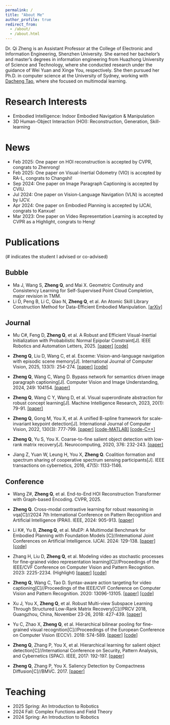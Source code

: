 ```yaml
---
permalink: /
title: "About Me" 
author_profile: true
redirect_from: 
  - /about/
  - /about.html
---
```


Dr. Qi Zheng is an Assistant Professor at the College of Electronic and Information Engineering, Shenzhen University. She earned her bachelor’s and master’s degrees in information engineering from Huazhong University of Science and Technology, where she conducted research under the guidance of Wei Yuan and Xinge You, respectively. She then pursued her Ph.D. in computer science at the University of Sydney, working with [Dacheng Tao](https://scholar.google.com/citations?user=RwlJNLcAAAAJ&hl=zh-TW), where she focused on multimodal learning.

# Research Interests

- Embodied Intelligence: Indoor Embodied Navigation & Manipulation
- 3D Human-Object Interaction (HOI): Reconstruction, Generation, Skill-learning


# News
- Feb 2025: One paper on HOI reconstruction is accepted by CVPR, congrats to Zhenrong!
- Feb 2025: One paper on Visual-Inertial Odometry (VIO) is accepted by RA-L, congrats to Changshi!
- Sep 2024: One paper on Image Paragraph Captioning is accepted by CVIU.
- Jul 2024: One paper on Vision-Language Navigation (VLN) is accepted by IJCV.
- Apr 2024: One paper on Embodied Planning is accepted by IJCAI, congrats to Kanxue!
- Mar 2023: One paper on Video Representation Learning is accepted by CVPR as a Highlight, congrats to Heng!

# Publications

(# indicates the student I advised or co-advised)

## Bubble

- Ma J, Wang S, **Zheng Q**, and Mai X. Geometric Continuity and Consistency Learning for Self-Supervised Point Cloud Completion, major revision in TMM.
- Li D, Peng B, Li C, Qiao N, **Zheng Q**, et al. An Atomic Skill Library Construction Method for Data-Efficient Embodied Manipulation. [\[arXiv\]](https://arxiv.org/abs/2501.15068)
 

## Journal

- Mu C#, Feng D, **Zheng Q**, et al. A Robust and Efficient Visual-Inertial Initialization with Probabilistic Normal Epipolar Constraint[J]. IEEE Robotics and Automation Letters, 2025. [\[paper\]](https://ieeexplore.ieee.org/abstract/document/10897892) [\[code\]](https://github.com/MUCS714/DRT-PNEC.git)

- **Zheng Q**, Liu D, Wang C, et al. Esceme: Vision-and-language navigation with episodic scene memory[J]. International Journal of Computer Vision, 2025, 133(1): 254-274. [\[paper\]](https://link.springer.com/article/10.1007/s11263-024-02159-8) [\[code\]](https://github.com/qizhust/esceme)

- **Zheng Q**, Wang C, Wang D. Bypass network for semantics driven image paragraph captioning[J]. Computer Vision and Image Understanding, 2024, 249: 104154. [\[paper\]](https://www.sciencedirect.com/science/article/abs/pii/S1077314224002352)

- **Zheng Q**, Wang C Y, Wang D, et al. Visual superordinate abstraction for robust concept learning[J]. Machine Intelligence Research, 2023, 20(1): 79-91. [\[paper\]](https://link.springer.com/article/10.1007/s11633-022-1360-1)

- **Zheng Q**, Gong M, You X, et al. A unified B-spline framework for scale-invariant keypoint detection[J]. International Journal of Computer Vision, 2022, 130(3): 777-799. [\[paper\]](https://link.springer.com/article/10.1007/s11263-021-01568-3) [\[code-MATLAB\]](https://github.com/qizhust/UBsplines) [\[code-C++\]](https://github.com/qizhust/BsUnify)

- **Zheng Q**, Yu S, You X. Coarse-to-fine salient object detection with low-rank matrix recovery[J]. Neurocomputing, 2020, 376: 232-243. [\[paper\]](https://www.sciencedirect.com/science/article/abs/pii/S0925231219314006)

- Jiang Z, Yuan W, Leung H, You X, **Zheng Q**. Coalition formation and spectrum sharing of cooperative spectrum sensing participants[J]. IEEE transactions on cybernetics, 2016, 47(5): 1133-1146.

 

## Conference

- Wang Z#, **Zheng Q**, et al. End-to-End HOI Reconstruction Transformer with Graph-based Encoding. CVPR, 2025.

- **Zheng Q**. Cross-modal contrastive learning for robust reasoning in vqa[C]//2024 7th International Conference on Pattern Recognition and Artificial Intelligence (PRAI). IEEE, 2024: 905-913. [\[paper\]](https://ieeexplore.ieee.org/abstract/document/10826861)

- Li K#, Yu B, **Zheng Q**, et al. MuEP: A Multimodal Benchmark for Embodied Planning with Foundation Models [C]//Intemational Joint Conferences on Artificial Intelligence. IJCAI. 2024: 129-138. [\[paper\]](https://www.ijcai.org/proceedings/2024/0015.pdf) [\[code\]](https://github.com/kanxueli/MuEP)

- Zhang H, Liu D, **Zheng Q**, et al. Modeling video as stochastic processes for fine-grained video representation learning[C]//Proceedings of the IEEE/CVF Conference on Computer Vision and Pattern Recognition. 2023: 2225-2234. (Highlight) [\[paper\]](https://openaccess.thecvf.com/content/CVPR2023/html/Zhang_Modeling_Video_As_Stochastic_Processes_for_Fine-Grained_Video_Representation_Learning_CVPR_2023_paper.html) [\[code\]](https://github.com/hengRUC/VSP)

- **Zheng Q**, Wang C, Tao D. Syntax-aware action targeting for video captioning[C]//Proceedings of the IEEE/CVF Conference on Computer Vision and Pattern Recognition. 2020: 13096-13105. [\[paper\]](https://openaccess.thecvf.com/content_CVPR_2020/papers/Zheng_Syntax-Aware_Action_Targeting_for_Video_Captioning_CVPR_2020_paper.pdf) [\[code\]](https://github.com/SydCaption/SAAT)

- Xu J, You X, **Zheng Q**, et al. Robust Multi-view Subspace Learning Through Structured Low-Rank Matrix Recovery[C]//PRCV 2018, Guangzhou, China, November 23-26, 2018: 427-439. [\[paper\]](https://link.springer.com/chapter/10.1007/978-3-030-03338-5_36)

- Yu C, Zhao X, **Zheng Q**, et al. Hierarchical bilinear pooling for fine-grained visual recognition[C]//Proceedings of the European Conference on Computer Vision (ECCV). 2018: 574-589. [\[paper\]](https://openaccess.thecvf.com/content_ECCV_2018/html/Chaojian_Yu_Hierarchical_Bilinear_Pooling_ECCV_2018_paper.html) [\[code\]](https://github.com/ChaojianYu/Hierarchical-Bilinear-Pooling)

- **Zheng Q**, Zhang P, You X, et al. Hierarchical learning for salient object detection[C]//International Conference on Security, Pattern Analysis, and Cybernetics (SPAC). IEEE, 2017: 192-197. [\[paper\]](https://ieeexplore.ieee.org/abstract/document/8304274)

- **Zheng Q**, Zhang P, You X. Saliency Detection by Compactness Diffusion[C]//BMVC. 2017. [\[paper\]](https://d1wqtxts1xzle7.cloudfront.net/86034832/paper068-libre.pdf?1652736426=&response-content-disposition=inline%3B+filename%3DSaliency_Detection_by_Compactness_Diffus.pdf&Expires=1740805326&Signature=G7C7V6F20OA3LV~EI~AvyLhYiMHM2~y1QD0d1wIe8o3IzkV15I3J0Rmu~mtNpsiTmAt7IcZfZwq2hNEEBiBf683iMEEH81GFpKvMHJAP0CKLDklUxzaojdZ3JPBFTDb6CgKdv-WVyZLatFe82FbKa2uHG~6kYPS4NvrePge24okfgf4yGb5Ppwnxn9ZKQTQbpeuI4iwskUGPzuQNkP9paMoPXWYz4yN4MU8L6ZdGliQnCERkNKvdyf5K9vsx17rXsAbQDc7W9V2iro9LX-Oek1mbKKZM-Uk~j7kGqf7Al0nyWGVcdyeq8E9UbPZMIqfS1uPI~lDqrtbVxGLQZvVD0Q__&Key-Pair-Id=APKAJLOHF5GGSLRBV4ZA)


# Teaching

- 2025 Spring: An Introduction to Robotics
- 2024 Fall: Complex Functions and Field Theory
- 2024 Spring: An Introduction to Robotics
